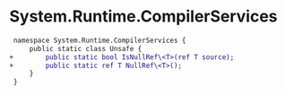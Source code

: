# System.Runtime.CompilerServices

``` diff
 namespace System.Runtime.CompilerServices {
     public static class Unsafe {
+        public static bool IsNullRef\<T>(ref T source);
+        public static ref T NullRef\<T>();
     }
 }
```

